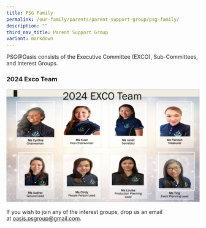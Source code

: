 ```yaml
---
title: PSG Family
permalink: /our-family/parents/parent-support-group/psg-family/
description: ""
third_nav_title: Parent Support Group
variant: markdown
---
```

PSG@Oasis consists of the Executive Committee (EXCO), Sub-Committees, and Interest Groups.

### 2024 Exco Team

![](/images/psgexco2024.jpg)

If you wish to join any of the interest groups, drop us an email at [oasis.psgroup@gmail.com](mailto:oasis.psgroup@gmail.com).